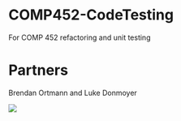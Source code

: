 # COMP452-CodeTesting
For COMP 452 refactoring and unit testing

# Partners
Brendan Ortmann and Luke Donmoyer

![](https://i.kym-cdn.com/photos/images/newsfeed/001/020/665/b72.gif)
